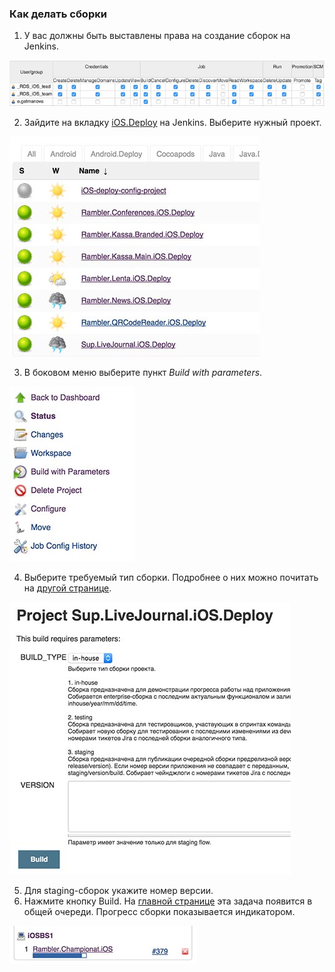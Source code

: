 ### Как делать сборки

1. У вас должны быть выставлены права на создание сборок на Jenkins.

  ![Screenshot](/resources/deploy-guide-1.jpg)

2. Зайдите на вкладку [iOS.Deploy](http://***REMOVED***/view/iOS.Deploy/) на Jenkins. Выберите нужный проект.

  ![Screenshot](/resources/deploy-guide-2.jpg)

3. В боковом меню выберите пункт *Build with parameters*.

  ![Screenshot](/resources/deploy-guide-3.jpg)

4. Выберите требуемый тип сборки. Подробнее о них можно почитать на [другой странице](processes/continuous-delivery/workflows.md).

  ![Screenshot](/resources/deploy-guide-4.jpg)

5. Для staging-сборок укажите номер версии.
6. Нажмите кнопку Build. На [главной странице](http://***REMOVED***/) эта задача появится в общей очереди. Прогресс сборки показывается индикатором.

  ![Screenshot](/resources/deploy-guide-5.jpg)
